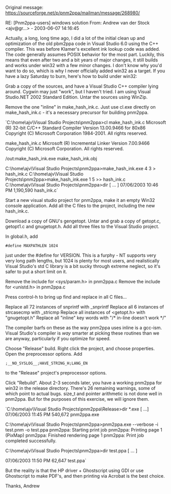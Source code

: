 Original message: https://sourceforge.net/p/pnm2ppa/mailman/message/268980/

RE: [Pnm2ppa-users] windows solution
From: Andrew van der Stock <ajv@gr...> - 2003-06-07 14:16:45


Actually, a long, long time ago, I did a lot of the initial clean up and optimization of the old pbm2ppa code in Visual Studio 6.0 using the C++ compiler. This was before Klamer's excellent ink lookup code was added. The code generally assumes POSIX behavior for the most part. Luckily, this means that even after two and a bit years of major changes, it still builds and works under win32 with a few minor changes. I don't know why you'd want to do so, which is why I never officially added win32 as a target. If you have a lazy Saturday to burn, here's how to build under win32:

Grab a copy of the sources, and have a Visual Studio C++ compiler lying around. Cygwin may just "work", but I haven't tried. I am using Visual Studio.NET 2002 Standard Edition. Untar the sources using WinZip.

Remove the one "inline" in make_hash_ink.c. Just use cl.exe directly on make_hash_ink.c - it's a necessary precursor for building pnm2ppa.

`C:\home\ajv\Visual Studio Projects\pnm2ppa>cl make_hash_ink.c
Microsoft (R) 32-bit C/C++ Standard Compiler Version 13.00.9466 for 80x86
Copyright (C) Microsoft Corporation 1984-2001. All rights reserved.

make_hash_ink.c
Microsoft (R) Incremental Linker Version 7.00.9466
Copyright (C) Microsoft Corporation.  All rights reserved.

/out:make_hash_ink.exe
make_hash_ink.obj

C:\home\ajv\Visual Studio Projects\pnm2ppa>make_hash_ink.exe 4 3 > hash_ink.c
C:\home\ajv\Visual Studio Projects\pnm2ppa>make_hash_ink.exe 1 5 >> hash_ink.c
C:\home\ajv\Visual Studio Projects\pnm2ppa>dir
[ ... ]
07/06/2003  10:46 PM         1,190,590 hash_ink.c`

Start a new visual studio project for pnm2ppa, make it an empty Win32
console application. Add all the C files to the project, including the new hash_ink.c.

Download a copy of GNU's gengetopt. Untar and grab a copy of getopt.c, getopt1.c and gnugetopt.h. Add all three files to the Visual Studio project.


In global.h, add

`#define MAXPATHLEN	1024`

just under the #define for VERSION. This is a furphy - NT supports very very long path lengths, but 1024 is plenty for most users, and realistically Visual Studio's std C library is a bit sucky through extreme neglect, so it's safer to put a short limit on it.

Remove the include for <sys/param.h> in pnm2ppa.c
Remove the include for <unistd.h> in pnm2ppa.c

Press control-h to bring up find and replace in all C files...

Replace all 72 instances of snprintf with _snprintf
Replace all 6 instances of strcasecmp with _stricmp
Replace all instances of <getopt.h> with "gnugetopt.h"
Replace all "inline" key words with "/* in-line doesn't work */"

The compiler barfs on these as the way pnm2ppa uses inline is a gcc-ism. Visual Studio's compiler is *way* smarter at picking these routines than we are anyway, particularly if you optimize for speed.

Choose "Release" build. Right click the project, and choose properties. Open the preprocessor options. Add

`;__NO_SYSLOG__;HAVE_STRING_H;LANG_EN`

to the "Release" project's preprocessor options.

Click "Rebuild". About 2-3 seconds later, you have a working pnm2ppa for win32 in the release directory. There's 26 remaining warnings, some of which point to actual bugs. size_t and pointer arithmetic is not done well in pnm2ppa. But for the purposes of this exercise, we will ignore them.

`C:\home\ajv\Visual Studio Projects\pnm2ppa\Release>dir *.exe
[ ...]
07/06/2003  11:45 PM           540,672 pnm2ppa.exe

C:\home\ajv\Visual Studio Projects\pnm2ppa>pnm2ppa.exe --verbose -i test.pnm -o test.ppa
pnm2ppa: Starting print job
pnm2ppa: Printing  page  1 (PixMap)
pnm2ppa: Finished rendering page  1
pnm2ppa: Print job completed successfully.

C:\home\ajv\Visual Studio Projects\pnm2ppa>dir test.ppa
[ ... ]

07/06/2003  11:50 PM            62,647 test.ppa`

But the reality is that the HP driver + Ghostscript using GDI or use Ghostscript to make PDF's, and then printing via Acrobat is the best choice.

Thanks,
Andrew
